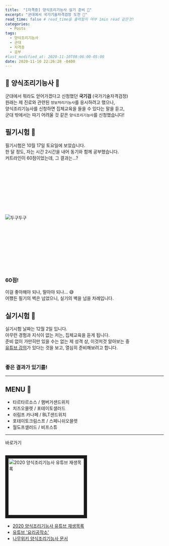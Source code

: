 ```yaml
---
title:  "[자격증] 양식조리기능사 실기 준비 🍳"
excerpt: "군대에서 국가기술자격검정 도전 📝"
read_time: false # read_time을 출력할지 여부 1min read 같은것!
categories:
  - Posts
tags:
  - 양식조리기능사
  - 군대
  - 자격증
  - 공부
#last_modified_at: 2020-11-10T08:06:00-05:00
date: 2020-11-10 22:26:28 -0400
---
```


## 🍳 양식조리기능사 📝<br>
군대에서 뭐라도 얻어가겠다고 신청했던 **국기검** (국가기술자격검정)<br>
원래는 제 진로와 관련된 ```정보처리기능사```를 응시하려고 했으나,<br>
양식조리기능사를 신청하면 집체교육을 들을 수 있다는 말을 듣고,<br>
군대 밖에서는 따기 어려울 것 같은 ```양식조리기능사```를 신청했습니다!<br>

## 필기시험 📝<br>
필기시험은 10월 17일 토요일에 보았습니다.<br>
한 달 정도, 자는 시간 2시간을 내어 동기와 함께 공부했습니다.<br>
커트라인이 60점이었는데, 그 결과는...?<br>
<br>
<br>
<br>
<br>
<br>
<br>
<br>
<br>
<br>
<br>
![두구두구](https://2.bp.blogspot.com/-DLiHEFqaiwY/XGZTt5cwy9I/AAAAAAAyv_c/gmyY2cbVVYcKYAjkSmJp-KjRvK31CKBWACLcBGAs/s1600/AW3460726_02.gif)
<br>
<br>
<br>
<br>
<br>
<br>
<br>
<br>
<br>
<br>
### 60점!<br>
이걸 좋아해야 되나, 말아야 되나... 😅<br>
어쨌든 필기의 벽은 넘었으니, 실기의 벽을 넘을 차례입니다.<br>

## 실기시험 🍳<br>

실기시험 날짜는 12월 2일 입니다.<br>
아무런 경험과 지식이 없는 저는, 집체교육을 듣게 됩니다.<br>
준비 없이 가만히만 있을 수는 없는 제 성격 상, 이것저것 알아보는 중<br>
[유튜브 강의](https://www.youtube.com/playlist?list=PL1FAae0rVZtgNKnU0lGZrsTLa-QoK4VgI)가 있다는 것을 보고,
열심히 준비해보려고 합니다.<br>
<br>
### 좋은 결과가 있기를!<br>

---

## MENU 📃<br>
- 타르타르소스 / 햄버거샌드위치
- 치즈오믈렛 / 포테이토샐러드
- 쉬림프 카나페 / BLT샌드위치
- 포테이토크림스프 / 스페니쉬오믈렛
- 월도프샐러드 / 비프스튜

---

바로가기<br>
<br>

<a href="https://www.youtube.com/playlist?list=PL1FAae0rVZtgNKnU0lGZrsTLa-QoK4VgI" target="_blank"><img src="https://blog.kakaocdn.net/dn/bMKTiD/btqIs9G0ezB/jSc4qtVJDK6wLk9WgVMmLK/img.png" alt="2020 양식조리기능사 유튜브 재생목록" width="240" height="180" border="10" /></a><br>
* [2020 양식조리기능사 유튜브 재생목록](https://www.youtube.com/playlist?list=PL1FAae0rVZtgNKnU0lGZrsTLa-QoK4VgI)   
* [유튜브 '요리공작소'](https://www.youtube.com/channel/UC1zqypwYvtRhMsl98iDsi8Q)
* [나무위키 양식조리기능사 문서](https://namu.wiki/w/%EC%96%91%EC%8B%9D%EC%A1%B0%EB%A6%AC%EA%B8%B0%EB%8A%A5%EC%82%AC)
